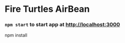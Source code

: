 # Fire Turtles AirBean

### `npm start` to start app at [http://localhost:3000](http://localhost:3000)

npm install
